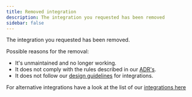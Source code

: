 ```yaml
---
title: Removed integration
description: The integration you requested has been removed
sidebar: false
---
```


The integration you requested has been removed.

Possible reasons for the removal:

- It's unmaintained and no longer working.
- It does not comply with the rules described in our [ADR's][architecture-repo].
- It does not follow our [design guidelines][dev-docs] for integrations.

For alternative integrations have a look at the list of our [integrations here][integrations]

[architecture-repo]: https://github.com/home-assistant/architecture
[dev-docs]: https://developers.home-assistant.io/docs/development_index
[integrations]: /integrations
